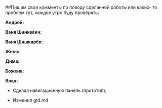 ##Пишим свои комменты по поводу сделанной работы или каких- то проблем тут, каждое утро буду проверять:

**Андрей:**



**Ваня Шинкевич:**



**Ваня Шишкарёв:**



**Женя:**



**Дима:**



**Божена:**



**Влад:**

* Сделал навигационную панель (прототип);

* Изменил gtd.md
